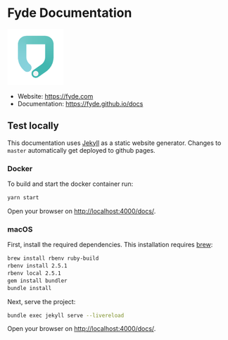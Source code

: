 # Fyde Documentation

![Fyde](imgs/fyde-logo.png)

- Website: <https://fyde.com>
- Documentation: <https://fyde.github.io/docs>

## Test locally

This documentation uses [Jekyll](https://jekyllrb.com/) as a static website
generator. Changes to `master` automatically get deployed to github pages.

### Docker

To build and start the docker container run:

```sh
yarn start
```

Open your browser on <http://localhost:4000/docs/>.

### macOS

First, install the required dependencies.
This installation requires [brew](https://brew.sh/):

```sh
brew install rbenv ruby-build
rbenv install 2.5.1
rbenv local 2.5.1
gem install bundler
bundle install
```

Next, serve the project:

```sh
bundle exec jekyll serve --livereload
```

Open your browser on <http://localhost:4000/docs/>.
